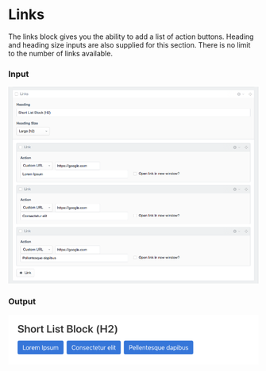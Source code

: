 # Links

The links block gives you the ability to add a list of action buttons. Heading and heading size inputs are also supplied for this section. There is no limit to the number of links available.

### Input
![Links](./screenshots/links-block.png)

### Output
![Links Output](./screenshots/output-links.png)